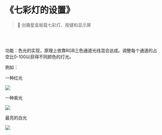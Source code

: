 # 《七彩灯的设置》

> 🧰  创趣星盒板载七彩灯、按键和显示屏

<br><br>

功能：色光的实现，原理上依靠RGB三色通道光线混合达成。调整每个通道的占空比0-100以获得不同颜色的灯光。

例如：

一种红光

<img src="/images/docimg/Snipaste_2025-03-27_14-49-53.png" >

一种紫光

<img src="/images/docimg/Snipaste_2025-03-27_14-52-13.png" >

最亮的白光

<img src="/images/docimg/Snipaste_2025-03-27_14-54-55.png" >